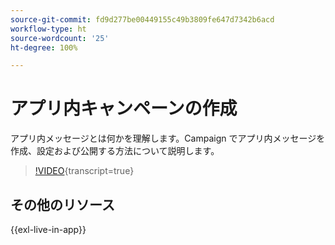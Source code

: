 ```yaml
---
source-git-commit: fd9d277be00449155c49b3809fe647d7342b6acd
workflow-type: ht
source-wordcount: '25'
ht-degree: 100%

---
```

# アプリ内キャンペーンの作成

アプリ内メッセージとは何かを理解します。Campaign でアプリ内メッセージを作成、設定および公開する方法について説明します。

>[!VIDEO](https://video.tv.adobe.com/v/3410430?quality=12&learn=on){transcript=true}

## その他のリソース

{{exl-live-in-app}}